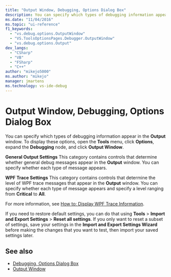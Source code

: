 ```yaml
---
title: "Output Window, Debugging, Options Dialog Box"
description: You can specify which types of debugging information appear in the Output window. Learn where to do this, and the types of information that you can control.
ms.date: "11/04/2016"
ms.topic: "ui-reference"
f1_keywords:
  - "vs.debug.options.OutputWindow"
  - "VS.ToolsOptionsPages.Debugger.OutputWindow"
  - "vs.debug.options.Output"
dev_langs:
  - "CSharp"
  - "VB"
  - "FSharp"
  - "C++"
author: "mikejo5000"
ms.author: "mikejo"
manager: jmartens
ms.technology: vs-ide-debug
---
```

# Output Window, Debugging, Options Dialog Box

You can specify which types of debugging information appear in the **Output** window. To display these options, open the **Tools** menu, click **Options**, expand the **Debugging** node, and click **Output Window**.

**General Output Settings**
 This category contains controls that determine whether general debug messages appear in the **Output** window. You can specify whether each type of message appears.

**WPF Trace Settings**
 This category contains controls that determine the level of WPF trace messages that appear in the **Output** window. You can specify whether each type of message appears and specify a level ranging from **Critical** to **All**.

For more information, see [How to: Display WPF Trace Information](../debugger/how-to-display-wpf-trace-information.md).

If you need to restore default settings, you can do that using **Tools** > **Import and Export Settings** > **Reset all settings**. If you only want to reset a subset of settings, save your settings in the **Import and Export Settings Wizard** before making the changes that you want to test, then import your saved settings later.

## See also
- [Debugging, Options Dialog Box](../debugger/debugging-options-dialog-box.md)
- [Output Window](../ide/reference/output-window.md)